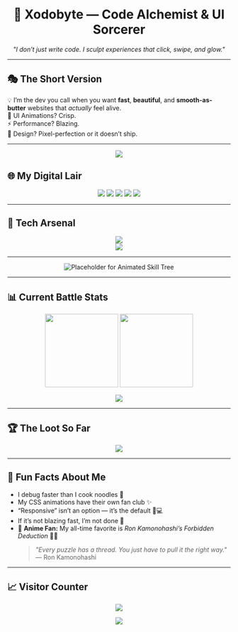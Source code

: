 <!-- ✨ The Digital Wizard Arrives ✨ -->
<h1 align="center">🚀 Xodobyte — Code Alchemist & UI Sorcerer</h1>
<p align="center">
    <em>"I don’t just write code. I sculpt experiences that click, swipe, and glow."</em>
</p>

---

## 🎭 The Short Version
💡 I’m the dev you call when you want **fast**, **beautiful**, and **smooth-as-butter** websites that *actually* feel alive.  
🔮 UI Animations? Crisp.  
⚡ Performance? Blazing.  
🎨 Design? Pixel-perfection or it doesn’t ship.  

---

<p align="center">
  <img src="https://readme-typing-svg.herokuapp.com?font=Fira+Code&size=22&pause=1000&center=true&vCenter=true&width=500&lines=I+sculpt+experiences+that+click%2C+swipe%2C+and+glow;Pixel-perfect+UIs+with+buttery+smooth+interactions;Turning+ideas+into+digital+magic+%F0%9F%94%AE" />
</p>

## 🌐 My Digital Lair
<p align="center">
    <a href="https://instagram.com/taylorraps"><img src="https://img.shields.io/badge/Instagram-E4405F?style=for-the-badge&logo=Instagram&logoColor=white" /></a>
    <a href="https://tiktok.com/@taylorxraps"><img src="https://img.shields.io/badge/TikTok-000000?style=for-the-badge&logo=TikTok&logoColor=white" /></a>
    <a href="https://youtube.com/@@TaylorRaps"><img src="https://img.shields.io/badge/YouTube-FF0000?style=for-the-badge&logo=YouTube&logoColor=white" /></a>
    <a href="mailto:officialrtskhosana@gmail.com"><img src="https://img.shields.io/badge/Email-D14836?style=for-the-badge&logo=gmail&logoColor=white" /></a>
    <a href="https://t.me/taylorraps"><img src="https://img.shields.io/badge/Telegram-26A5E4?style=for-the-badge&logo=telegram&logoColor=white" /></a>
</p>

---

## 🧪 Tech Arsenal
<p align="center">
    <img src="https://skillicons.dev/icons?i=js,ts,python,php,html,css,nodejs,react,nextjs,tailwind,laravel,sqlite,git,github,vercel,render" /><br>
    <img src="https://skillicons.dev/icons?i=framer,npm,livewire" />
</p>

---

<p align="center">
<!-- Placeholder for your animated skill tree SVG/image -->
<img src="https://placehold.co/600x250/333333/FFFFFF?text=Animated+Skill+Tree+Coming+Soon" alt="Placeholder for Animated Skill Tree" />
</p>

---

## 📊 Current Battle Stats
<p align="center">
    <img src="https://github-readme-stats.vercel.app/api?username=xodobyte&theme=radical&show_icons=true&hide_border=true" height="165" />
    <img src="https://nirzak-streak-stats.vercel.app/?user=xodobyte&theme=radical&hide_border=true" height="165" />
</p>

<p align="center">
    <img src="https://github-readme-stats.vercel.app/api/top-langs/?username=xodobyte&theme=radical&hide_border=true&layout=compact" />
</p>

---

## 🏆 The Loot So Far
<p align="center">
    <img src="https://github-profile-trophy.vercel.app/?username=xodobyte&theme=radical&no-frame=true&margin-w=4" />
</p>

---

## 🎯 Fun Facts About Me
- I debug faster than I cook noodles 🍜  
- My CSS animations have their own fan club ✨  
- “Responsive” isn’t an option — it’s the default 📱💻  
- If it’s not blazing fast, I’m not done 🚀
- 🎥 **Anime Fan:** My all-time favorite is *Ron Kamonohashi’s Forbidden Deduction* 🕵️‍♂️  
    > *"Every puzzle has a thread. You just have to pull it the right way."* — Ron Kamonohashi  

---

## 📈 Visitor Counter
<p align="center">
  <img src="https://komarev.com/ghpvc/?username=xodobyte&label=Profile%20Views&color=12a4d9&style=for-the-badge" />
</p>

<p align="center">
  <img src="https://capsule-render.vercel.app/api?type=waving&color=gradient&height=120&section=footer" />
</p>
